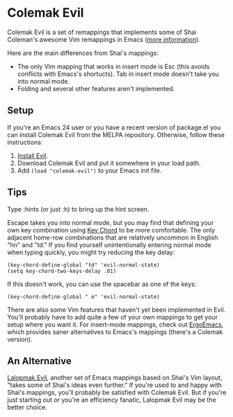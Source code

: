 Colemak Evil
============

Colemak Evil is a set of remappings that implements some of
Shai Coleman's awesome Vim remappings in Emacs
([more information](http://forum.colemak.com/viewtopic.php?id=50)).

Here are the main differences from Shai's mappings:

* The only Vim mapping that works in insert mode is Esc (this avoids
  conflicts with Emacs's shortucts). Tab in insert mode doesn't take
  you into normal mode.
* Folding and several other features aren't implemented.

Setup
-----

If you're an Emacs 24 user or you have a recent version of package.el
you can install Colemak Evil from the MELPA repository. Otherwise,
follow these instructions:

1. [Install Evil](http://gitorious.org/evil/pages/Home#Install).
2. Download Colemak Evil and put it somewhere in your load path.
3. Add `(load "colemak-evil")` to your Emacs init file.

Tips
----

Type :hints (or just :h) to bring up the hint screen.

Escape takes you into normal mode, but you may find that defining your
own key combination using
[Key Chord](http://www.emacswiki.org/emacs/key-chord.el) to be more
comfortable. The only adjacent home-row combinations that are
relatively uncommon in English "hn" and "td." If you find yourself
unintentionally entering normal mode when typing quickly, you might
try reducing the key delay:

    (key-chord-define-global "td" 'evil-normal-state)
    (setq key-chord-two-keys-delay .01)

If this doesn't work, you can use the spacebar as one of the keys:

    (key-chord-define-global " e" 'evil-normal-state)

There are also some Vim features that haven't yet been implemented in
Evil. You'll probably have to add quite a few of your own mappings to
get your setup where you want it. For insert-mode mappings, check out
[ErgoEmacs](http://ergoemacs.org/emacs/ergonomic_emacs_keybinding.html),
which provides saner alternatives to Emacs's mappings (there's a
Colemak version).

An Alternative
--------------

[Lalopmak Evil](https://github.com/lalopmak/lalopmak-evil), another
set of Emacs mappings based on Shai's Vim layout, "takes some of
Shai's ideas even further." If you're used to and happy with Shai's
mappings, you'll probably be satisfied with Colemak Evil. But if
you're just starting out or you're an efficiency fanatic, Lalopmak
Evil may be the better choice.
